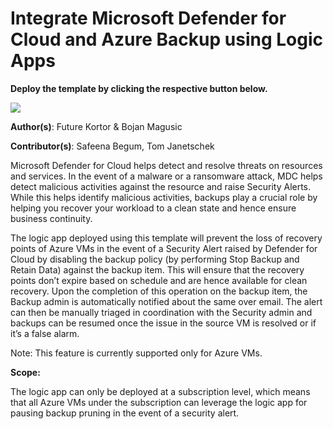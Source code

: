 # Integrate Microsoft Defender for Cloud and Azure Backup using Logic Apps  

**Deploy the template by clicking the respective button below.**

<a href="https://portal.azure.com/#create/Microsoft.Template/uri/https%3A%2F%2Fraw.githubusercontent.com%2FAzure%2FAzure-Security-Center%2Fmain%2FWorkflow%2520automation%2FStop-Protection-With-Retain-Data%2Fazuredeploy.json" target="_blank">
    <img src="https://aka.ms/deploytoazurebutton"/>
</a>

**Author(s)**: Future Kortor & Bojan Magusic

**Contributor(s)**: Safeena Begum, Tom Janetschek

Microsoft Defender for Cloud helps detect and resolve threats on resources and services. In the event of a malware or a ransomware attack, MDC helps detect malicious activities against the resource and raise Security Alerts. While this helps identify malicious activities, backups play a crucial role by helping you recover your workload to a clean state and hence ensure business continuity.   

The logic app deployed using this template will prevent the loss of recovery points of Azure VMs in the event of a Security Alert raised by Defender for Cloud by disabling the backup policy (by performing Stop Backup and Retain Data) against the backup item. This will ensure that the recovery points don’t expire based on schedule and are hence available for clean recovery. Upon the completion of this operation on the backup item, the Backup admin is automatically notified about the same over email. The alert can then be manually triaged in coordination with the Security admin and backups can be resumed once the issue in the source VM is resolved or if it’s a false alarm.  

Note: This feature is currently supported only for Azure VMs.   

**Scope:**

The logic app can only be deployed at a subscription level, which means that all Azure VMs under the subscription can leverage the logic app for pausing backup pruning in the event of a security alert.